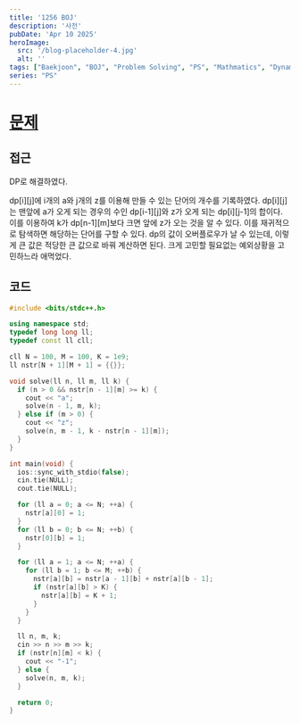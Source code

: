 ```yaml
---
title: '1256 BOJ'
description: '사전'
pubDate: 'Apr 10 2025'
heroImage:
  src: '/blog-placeholder-4.jpg'
  alt: ''
tags: ["Baekjoon", "BOJ", "Problem Solving", "PS", "Mathmatics", "Dynamic Programming", "DP"]
series: "PS"
---
```


# [문제](https://www.acmicpc.net/problem/1256)

## 접근

DP로 해결하였다.

dp[i][j]에 i개의 a와 j개의 z를 이용해 만들 수 있는 단어의 개수를 기록하였다.
dp[i][j]는 맨앞에 a가 오게 되는 경우의 수인 dp[i-1][j]와 z가 오게 되는 dp[i][j-1]의 합이다.
이를 이용하여 k가 dp[n-1][m]보다 크면 앞에 z가 오는 것을 알 수 있다.
이를 재귀적으로 탐색하면 해당하는 단어를 구할 수 있다.
dp의 값이 오버플로우가 날 수 있는데, 이렇게 큰 값은 적당한 큰 값으로 바꿔 계산하면 된다.
크게 고민할 필요없는 예외상황을 고민하느라 애먹었다.

## 코드

```c++
#include <bits/stdc++.h>

using namespace std;
typedef long long ll;
typedef const ll cll;

cll N = 100, M = 100, K = 1e9;
ll nstr[N + 1][M + 1] = {{}};

void solve(ll n, ll m, ll k) {
  if (n > 0 && nstr[n - 1][m] >= k) {
    cout << "a";
    solve(n - 1, m, k);
  } else if (m > 0) {
    cout << "z";
    solve(n, m - 1, k - nstr[n - 1][m]);
  }
}

int main(void) {
  ios::sync_with_stdio(false);
  cin.tie(NULL);
  cout.tie(NULL);

  for (ll a = 0; a <= N; ++a) {
    nstr[a][0] = 1;
  }
  for (ll b = 0; b <= N; ++b) {
    nstr[0][b] = 1;
  }

  for (ll a = 1; a <= N; ++a) {
    for (ll b = 1; b <= M; ++b) {
      nstr[a][b] = nstr[a - 1][b] + nstr[a][b - 1];
      if (nstr[a][b] > K) {
        nstr[a][b] = K + 1;
      }
    }
  }

  ll n, m, k;
  cin >> n >> m >> k;
  if (nstr[n][m] < k) {
    cout << "-1";
  } else {
    solve(n, m, k);
  }

  return 0;
}
```